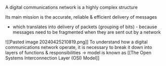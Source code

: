 A digital communications network is a highly complex structure

Its main mission is the accurate, reliable & efficient delivery of messages
- which translates into delivery of packets (grouping of bits) - because messages need to be fragmented when they are sent out by a network

![[Pasted image 20240425210819.png]]
To understand how a digital communications network operate, it is necessary to break it down into layers of functions & responsibilities $\rightarrow$ model is known as [[The Open Systems Interconnection Layer (OSI) Model]]